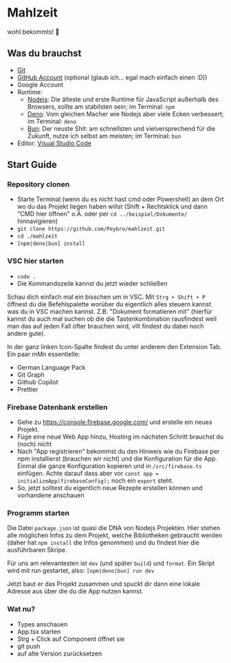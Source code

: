 # Mahlzeit

wohl bekommts! 🍴

## Was du brauchst

- [Git](https://git-scm.com/)
- [GitHub Account](https://github.com/) (optional (glaub ich... egal mach einfach einen :D))
- Google Account
- Runtime:
  - [Nodejs](https://nodejs.org/en): Die älteste und erste Runtime für JavaScript außerhalb des Browsers, sollte am stabilsten sein; im Terminal: `npm`
  - [Deno](https://deno.com/): Vom gleichen Macher wie Nodejs aber viele Ecken verbessert; im Terminal: `deno`
  - [Bun](https://bun.sh/): Der neuste Shit: am schnellsten und vielversprechend für die Zukunft, nutze ich selbst am meisten; im Terminal: `bun`
- Editor: [Visual Studio Code](https://code.visualstudio.com/)

## Start Guide

### Repository clonen

- Starte Terminal (wenn du es nicht hast cmd oder Powershell) an dem Ort wo du das Projekt liegen haben willst (Shift + Rechtsklick und dann "CMD hier öffnen" o.Ä. oder per `cd ../beispiel/Dokumente/` hinnavigieren)
- `git clone https://github.com/Peybro/mahlzeit.git`
- `cd ./mahlzeit`
- `[npm|deno|bun] install`

### VSC hier starten

- `code .`
- Die Kommandozeile kannst du jetzt wieder schließen

Schau dich einfach mal ein bisschen um in VSC. Mit `Strg + Shift + P` öffnest du die Befehlspalette worüber du eigentlich alles steuern kannst was du in VSC machen kannst. Z.B. "Dokument formatieren mit" (hierfür kannst du auch mal suchen ob die die Tastenkombination rausfindest weil man das auf jeden Fall öfter brauchen wird, vllt findest du dabei noch andere gute).

In der ganz linken Icon-Spalte findest du unter anderem den Extension Tab. Ein paar mMn essentielle:

- German Language Pack
- Git Graph
- Github Copilot
- Prettier

### Firebase Datenbank erstellen

- Gehe zu https://console.firebase.google.com/ und erstelle ein neues Projekt.
- Füge eine neue Web App hinzu, Hosting im nächsten Schritt brauchst du (noch) nicht
- Nach "App registrieren" bekommst du den Hinweis wie du Firebase per npm installierst (brauchen wir nicht) und die Konfiguration für die App. Einmal die ganze Konfiguration kopieren und in `/src/firebase.ts` einfügen. Achte darauf dass aber vor `const app = initializeApp(firebaseConfig);` noch ein `export` steht.
- So, jetzt solltest du eigentlich neue Rezepte erstellen können und vorhandene anschauen

### Programm starten

Die Datei `package.json` ist quasi die DNA von Nodejs Projekten. Hier stehen alle möglichen Infos zu dem Projekt, welche Bibliotheken gebraucht werden (daher hat `npm install` die Infos genommen) und du findest hier die ausführbaren Skripe.

Für uns am relevantesten ist `dev` (und später `build`) und `format`. Ein Skript wird mit run gestartet, also: `[npm|deno|bun] run dev`

Jetzt baut er das Projekt zusammen und spuckt dir dann eine lokale Adresse aus über die du die App nutzen kannst.

### Wat nu?

- Types anschauen
- App.tsx starten
- Strg + Click auf Component öffnet sie
- git push
- auf alte Version zurücksetzen

